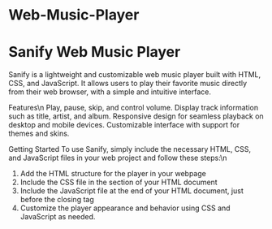 # Web-Music-Player

# Sanify Web Music Player

Sanify is a lightweight and customizable web music player built with HTML, CSS, and JavaScript. It allows users to play their favorite music directly from their web browser, with a simple and intuitive interface.

Features\n
Play, pause, skip, and control volume.
Display track information such as title, artist, and album.
Responsive design for seamless playback on desktop and mobile devices.
Customizable interface with support for themes and skins.

Getting Started
To use Sanify, simply include the necessary HTML, CSS, and JavaScript files in your web project and follow these steps:\n
1) Add the HTML structure for the player in your webpage
2) Include the CSS file in the <head> section of your HTML document
3) Include the JavaScript file at the end of your HTML document, just before the closing </body> tag
4) Customize the player appearance and behavior using CSS and JavaScript as needed.
